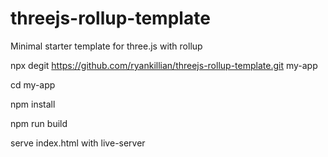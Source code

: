 # threejs-rollup-template

Minimal starter template for three.js with rollup

npx degit https://github.com/ryankillian/threejs-rollup-template.git my-app

cd my-app

npm install

npm run build

serve index.html with live-server
